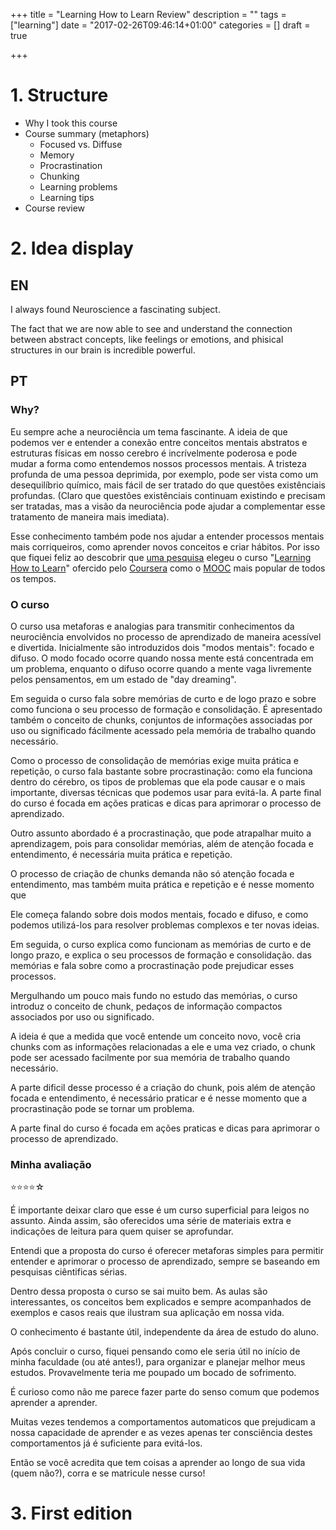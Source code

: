 +++
title = "Learning How to Learn Review"
description = ""
tags = ["learning"]
date = "2017-02-26T09:46:14+01:00"
categories = []
draft = true

+++


# 1. Structure

- Why I took this course
- Course summary (metaphors)
  - Focused vs. Diffuse
  - Memory
  - Procrastination
  - Chunking
  - Learning problems
  - Learning tips
- Course review

# 2. Idea display

## EN

I always found Neuroscience a fascinating subject. 

The fact that we are now able to see and understand the connection between abstract concepts, like feelings or emotions, and phisical structures in our brain is incredible powerful.


## PT

### Why?

Eu sempre ache a neurociência um tema fascinante. A ideia de que podemos ver e entender a conexão entre conceitos mentais abstratos e estruturas físicas em nosso cerebro é incrívelmente poderosa e pode mudar a forma como entendemos nossos processos mentais. A tristeza profunda de uma pessoa deprimida, por exemplo, pode ser vista como um desequilíbrio químico, mais fácil de ser tratado do que questões existênciais profundas. (Claro que questões existênciais continuam existindo e precisam ser tratadas, mas a visão da neurociência pode ajudar a complementar esse tratamento de maneira mais imediata). 

Esse conhecimento também pode nos ajudar a entender processos mentais mais corriqueiros, como aprender novos conceitos e criar hábitos. Por isso que fiquei feliz ao descobrir que [uma pesquisa](https://www.onlinecoursereport.com/the-50-most-popular-moocs-of-all-time/) elegeu o curso "[Learning How to Learn](https://www.coursera.org/learn/learning-how-to-learn)" ofercido pelo [Coursera](https://www.coursera.org/) como o [MOOC]() mais popular de todos os tempos.

### O curso

O curso usa metaforas e analogias para transmitir conhecimentos da neurociência envolvidos no processo de aprendizado de maneira acessível e divertida. Inicialmente são introduzidos dois "modos mentais": focado e difuso. O modo focado ocorre quando nossa mente está concentrada em um problema, enquanto o difuso ocorre quando a mente vaga livremente pelos pensamentos, em um estado de "day dreaming". 

Em seguida o curso fala sobre memórias de curto e de logo prazo e sobre como funciona o seu processo de formação e consolidação. É apresentado também o conceito de chunks, conjuntos de informações associadas por uso ou significado fácilmente acessado pela memória de trabalho quando necessário.

Como o processo de consolidação de memórias exige muita prática e repetição, o curso fala bastante sobre procrastinação: como ela funciona dentro do cérebro, os tipos de problemas que ela pode causar e o mais importante, diversas técnicas que podemos usar para evitá-la. A parte final do curso é focada em ações praticas e dicas para aprimorar o processo de aprendizado.





Outro assunto abordado é a procrastinação, que pode atrapalhar muito a aprendizagem, pois para consolidar memórias, além de atenção focada e entendimento, é necessária muita prática e repetição.

O processo de criação de chunks demanda não só atenção focada e entendimento, mas também muita prática e repetição e é nesse momento que 





Ele começa falando sobre dois modos mentais, focado e difuso, e como podemos utilizá-los para resolver problemas complexos e ter novas ideias. 

Em seguida, o curso explica como funcionam as memórias de curto e de longo prazo, e explica o seu processos de formação e consolidação.
 das memórias e fala sobre como a procrastinação pode prejudicar esses processos.

Mergulhando um pouco mais fundo no estudo das memórias, o curso introduz o conceito de chunk, pedaços de informação compactos associados por uso ou significado. 

A ideia é que a medida que você entende um conceito novo, você cria chunks com as informações relacionadas a ele e uma vez criado, o chunk pode ser acessado facilmente por sua memória de trabalho quando necessário.

A parte dificil desse processo é a criação do chunk, pois além de atenção focada e entendimento, é necessário praticar e é nesse momento que a procrastinação pode se tornar um problema.

A parte final do curso é focada em ações praticas e dicas para aprimorar o processo de aprendizado.

### Minha avaliação

⭐️⭐️⭐️⭐️☆

É importante deixar claro que esse é um curso superficial para leigos no assunto. Ainda assim, são oferecidos uma série de materiais extra e indicações de leitura para quem quiser se aprofundar.

Entendi que a proposta do curso é oferecer metaforas simples para permitir entender e aprimorar o processo de aprendizado, sempre se baseando em pesquisas ciêntificas sérias.

Dentro dessa proposta o curso se sai muito bem. As aulas são interessantes, os conceitos bem explicados e sempre acompanhados de exemplos e casos reais que ilustram sua aplicação em nossa vida.

O conhecimento é bastante útil, independente da área de estudo do aluno.

Após concluir o curso, fiquei pensando como ele seria útil no início de minha faculdade (ou até antes!), para organizar e planejar melhor meus estudos. Provavelmente teria me poupado um bocado de sofrimento.

É curioso como não me parece fazer parte do senso comum que podemos aprender a aprender.

Muitas vezes tendemos a comportamentos automaticos que prejudicam a nossa capacidade de aprender e as vezes apenas ter consciência destes comportamentos já é suficiente para evitá-los.

Então se você acredita que tem coisas a aprender ao longo de sua vida (quem não?), corra e se matricule nesse curso! 


# 3. First edition
